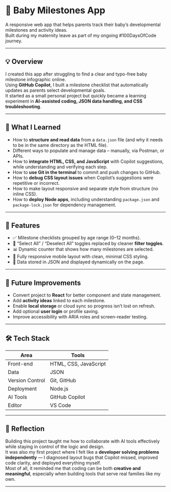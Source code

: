 # 👶 Baby Milestones App

A responsive web app that helps parents track their baby’s developmental milestones and activity ideas.  
Built during my maternity leave as part of my ongoing #100DaysOfCode journey.

---

## 💡 Overview
I created this app after struggling to find a clear and typo-free baby milestone infographic online.  
Using **GitHub Copilot**, I built a milestone checklist that automatically updates as parents select developmental goals.  
It started as a small personal project but quickly became a learning experiment in **AI-assisted coding, JSON data handling, and CSS troubleshooting**.

---

## 🧠 What I Learned
- How to **structure and read data** from a `data.json` file (and why it needs to be in the same directory as the HTML file).  
- Different ways to populate and manage data – manually, via Postman, or APIs.  
- How to **integrate HTML, CSS, and JavaScript** with Copilot suggestions, while understanding and verifying each step.  
- How to **use Git in the terminal** to commit and push changes to GitHub.  
- How to **debug CSS layout issues** when Copilot’s suggestions were repetitive or incorrect.  
- How to make layout responsive and separate style from structure (no inline CSS).  
- How to **deploy Node apps**, including understanding `package.json` and `package-lock.json` for dependency management.

---

## 🧩 Features
- ✅ Milestone checklists grouped by age range (0–12 months).  
- 🍼 “Select All” / “Deselect All” toggles replaced by cleaner **filter toggles**.  
- 📊 Dynamic counter that shows how many milestones are selected.  
- 📱 Fully responsive mobile layout with clean, minimal CSS styling.  
- 🧩 Data stored in JSON and displayed dynamically on the page.  

---

## 🚀 Future Improvements
- Convert project to **React** for better component and state management.  
- Add **activity ideas** linked to each milestone.  
- Enable **local storage** or cloud sync so progress isn’t lost on refresh.  
- Add optional **user login** or profile saving.  
- Improve accessibility with ARIA roles and screen-reader testing.

---

## 🛠️ Tech Stack
| Area | Tools |
|------|--------|
| Front-end | HTML, CSS, JavaScript |
| Data | JSON |
| Version Control | Git, GitHub |
| Deployment | Node.js |
| AI Tools | GitHub Copilot |
| Editor | VS Code |

---

## 🧩 Reflection
Building this project taught me how to collaborate with AI tools effectively while staying in control of the logic and design.  
It was also my first project where I felt like a **developer solving problems independently** — I diagnosed layout bugs that Copilot missed, improved code clarity, and deployed everything myself.  
Most of all, it reminded me that coding can be both **creative and meaningful**, especially when building tools that serve real families like my own.

---
